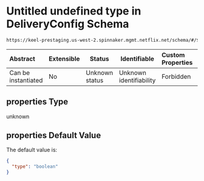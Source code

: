 # Untitled undefined type in DeliveryConfig Schema

```txt
https://keel-prestaging.us-west-2.spinnaker.mgmt.netflix.net/schema/#/$defs/Rule/properties
```




| Abstract            | Extensible | Status         | Identifiable            | Custom Properties | Additional Properties | Access Restrictions | Defined In                                                    |
| :------------------ | ---------- | -------------- | ----------------------- | :---------------- | --------------------- | ------------------- | ------------------------------------------------------------- |
| Can be instantiated | No         | Unknown status | Unknown identifiability | Forbidden         | Allowed               | none                | [keel.schema.json\*](keel.schema.json "open original schema") |

## properties Type

unknown

## properties Default Value

The default value is:

```json
{
  "type": "boolean"
}
```
